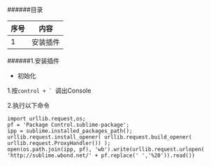 ######目录

|序号|  内容  |
|----|--------|
|  1 |安装插件|

######1.安装插件

- 初始化

1.按```control + ` ```调出Console

2.执行以下命令

```
import urllib.request,os;
pf = 'Package Control.sublime-package';
ipp = sublime.installed_packages_path();
urllib.request.install_opener( urllib.request.build_opener( urllib.request.ProxyHandler()) );
open(os.path.join(ipp, pf), 'wb').write(urllib.request.urlopen( 'http://sublime.wbond.net/' + pf.replace(' ','%20')).read())
```

